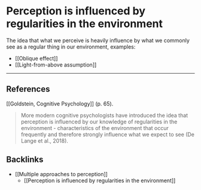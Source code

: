 # Perception is influenced by regularities in the environment
The idea that what we perceive is heavily influence by what we commonly see as a regular thing in our environment, examples:
- [[Oblique effect]]
- [[Light-from-above assumption]]

---
## References
[[Goldstein, Cognitive Psychology]] (p. 65).
> More modern cognitive psychologists have introduced the idea that perception is influenced by our knowledge of regularities in the environment - characteristics of the environment that occur frequently and therefore strongly influence what we expect to see (De Lange et al., 2018).

## Backlinks
* [[Multiple approaches to perception]]
	* [[Perception is influenced by regularities in the environment]]

<!-- #evergreen -->

<!-- {BearID:B27FA3B8-5A5D-4CB9-A3AB-69219322DD22-5941-0000075B24FAE9D1} -->
